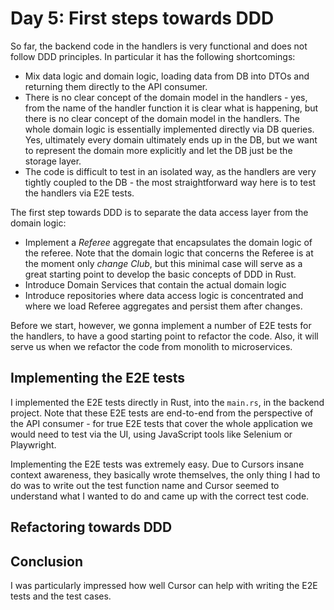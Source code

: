 # Day 5: First steps towards DDD

So far, the backend code in the handlers is very functional and does not follow DDD principles. In particular it has the following shortcomings:
- Mix data logic and domain logic, loading data from DB into DTOs and returning them directly to the API consumer.
- There is no clear concept of the domain model in the handlers - yes, from the name of the handler function it is clear what is happening, but there is no clear concept of the domain model in the handlers. The whole domain logic is essentially implemented directly via DB queries. Yes, ultimately every domain ultimately ends up in the DB, but we want to represent the domain more explicitly and let the DB just be the storage layer.
- The code is difficult to test in an isolated way, as the handlers are very tightly coupled to the DB - the most straightforward way here is to test the handlers via E2E tests.

The first step towards DDD is to separate the data access layer from the domain logic:
- Implement a *Referee* aggregate that encapsulates the domain logic of the referee. Note that the domain logic that concerns the Referee is at the moment only *change Club*, but this minimal case will serve as a great starting point to develop the basic concepts of DDD in Rust.
- Introduce Domain Services that contain the actual domain logic 
- Introduce repositories where data access logic is concentrated and where we load Referee aggregates and persist them after changes.

Before we start, however, we gonna implement a number of E2E tests for the handlers, to have a good starting point to refactor the code. Also, it will serve us when we refactor the code from monolith to microservices. 

## Implementing the E2E tests

I implemented the E2E tests directly in Rust, into the `main.rs`, in the backend project. Note that these E2E tests are end-to-end from the perspective of the API consumer - for true E2E tests that cover the whole application we would need to test via the UI, using JavaScript tools like Selenium or Playwright.

Implementing the E2E tests was extremely easy. Due to Cursors insane context awareness, they basically wrote themselves, the only thing I had to do was to write out the test function name and Cursor seemed to understand what I wanted to do and came up with the correct test code.

## Refactoring towards DDD

## Conclusion

I was particularly impressed how well Cursor can help with writing the E2E tests and the test cases.